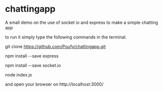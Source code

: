 # chattingapp
A small demo on the use of socket io and express to make a simple chatting app

to run it simply type the following commands in the terminal.


git clone https://github.com/Poufy/chattingapp.git


npm install --save express


npm install --save socket.io


node index.js


and open your browser on http://localhost:3000/
